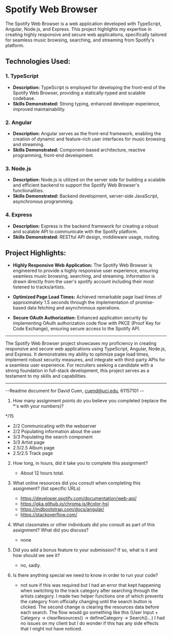 # Spotify Web Browser

The Spotify Web Browser is a web application developed with TypeScript, Angular, Node.js, and Express. This project highlights my expertise in creating highly responsive and secure web applications, specifically tailored for seamless music browsing, searching, and streaming from Spotify's platform.

## Technologies Used:

### 1. TypeScript
- **Description:** TypeScript is employed for developing the front-end of the Spotify Web Browser, providing a statically-typed and scalable codebase.
- **Skills Demonstrated:** Strong typing, enhanced developer experience, improved maintainability.

### 2. Angular
- **Description:** Angular serves as the front-end framework, enabling the creation of dynamic and feature-rich user interfaces for music browsing and streaming.
- **Skills Demonstrated:** Component-based architecture, reactive programming, front-end development.

### 3. Node.js
- **Description:** Node.js is utilized on the server side for building a scalable and efficient backend to support the Spotify Web Browser's functionalities.
- **Skills Demonstrated:** Backend development, server-side JavaScript, asynchronous programming.

### 4. Express
- **Description:** Express is the backend framework for creating a robust and scalable API to communicate with the Spotify platform.
- **Skills Demonstrated:** RESTful API design, middleware usage, routing.

## Project Highlights:

- **Highly Responsive Web Application:** The Spotify Web Browser is engineered to provide a highly responsive user experience, ensuring seamless music browsing, searching, and streaming. Information is drawn directly from the user's spotify account including their most listened to tracks/artists. 

- **Optimized Page Load Times:** Achieved remarkable page load times of approximately 1.5 seconds through the implementation of promise-based data fetching and asynchronous operations.

- **Secure OAuth Authorization:** Enhanced application security by implementing OAuth authorization code flow with PKCE (Proof Key for Code Exchange), ensuring secure access to the Spotify API.

---

The Spotify Web Browser project showcases my proficiency in creating responsive and secure web applications using TypeScript, Angular, Node.js, and Express. It demonstrates my ability to optimize page load times, implement robust security measures, and integrate with third-party APIs for a seamless user experience. For recruiters seeking a candidate with a strong foundation in full-stack development, this project serves as a testament to my skills and capabilities.

---

--Readme document for David Cuen, cuend@uci.edu, 61157101 --

1. How many assignment points do you believe you completed (replace the *'s with your numbers)?

*/15
- 2/2 Communicating with the webserver
- 2/2 Populating information about the user
- 3/3 Populating the search component
- 3/3 Artist page
- 2.5/2.5 Album page
- 2.5/2.5 Track page


2. How long, in hours, did it take you to complete this assignment?
    - About 12 hours total.


3. What online resources did you consult when completing this assignment? (list specific URLs)
    - https://developer.spotify.com/documentation/web-api/
    - https://gka.github.io/chroma.js/#color-hsl
    - https://mdbootstrap.com/docs/angular/
    - https://stackoverflow.com/


4. What classmates or other individuals did you consult as part of this assignment? What did you discuss?
    - none



5. Did you add a bonus feature to your submission? If so, what is it and how should we see it?
    - no, sadly.


6. Is there anything special we need to know in order to run your code?
    - not sure if this was required but I had an error that kept happening when switching to the track category after searching through the artists category. I made two helper functions one of which prevents the category from officially changing until the search button is clicked. The second change is clearing the resources data before each search. The flow would go something like this (User Input + Category -> clearResources() -> defineCategory -> Search()...) I had no issues on my client but I do wonder if this has any side effects that I might not have noticed.


